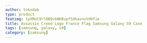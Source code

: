```yaml
---
author: tokodab
type: product
featimg: 1yXMoC9rlOBQvbNKBvpf5dkavnuVdOfie
title: Assassin Creed Logo France Flag Samsung Galaxy S9 Case
tags: [samsung, galaxy, s9]
category: [samsung]
---
```

